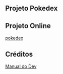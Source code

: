 ## Projeto Pokedex

## Projeto Online 
[pokedex](https://knotmaxx.github.io/projeto-pokedex/)

## Créditos

[Manual do Dev](https://youtu.be/SjtdH3dWLa8)
